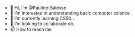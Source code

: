 - 👋 Hi, I’m @Pauline-Salesse
- 👀 I’m interested in understanding basic computer science
- 🌱 I’m currently learning CS50...
- 💞️ I’m looking to collaborate on..
- 📫 How to reach me 

<!---
Pauline-Salesse/Pauline-Salesse is a ✨ special ✨ repository because its `README.md` (this file) appears on your GitHub profile.
You can click the Preview link to take a look at your changes.
--->
